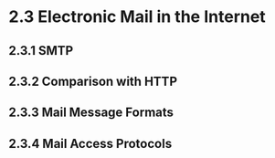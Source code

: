 # 2.3 Electronic Mail in the Internet

## 2.3.1 SMTP


## 2.3.2 Comparison with HTTP


## 2.3.3 Mail Message Formats


## 2.3.4 Mail Access Protocols 